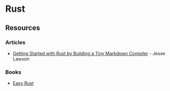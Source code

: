 # Rust

## Resources

### Articles

* [Getting Started with Rust by Building a Tiny Markdown Compiler](https://jesselawson.org/rust/getting-started-with-rust-by-building-a-tiny-markdown-compiler/) - Jesse Lawson

### Books

* [Easy Rust](https://fongyoong.github.io/easy_rust/)

